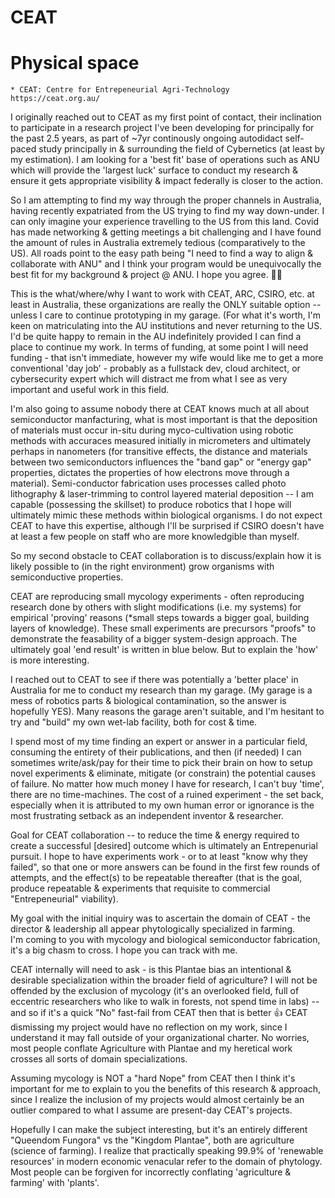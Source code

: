 # CEAT


# Physical space
    * CEAT: Centre for Entrepeneurial Agri-Technology
    https://ceat.org.au/




I originally reached out to CEAT as my first point of contact, their inclination to participate in a research project I've been developing for principally for the past 2.5 years, as part of ~7yr continously ongoing autodidact self-paced study principally in & surrounding the field of Cybernetics (at least by my estimation).   I am looking for a 'best fit' base of operations such as ANU which will provide the 'largest luck' surface to conduct my research & ensure it gets appropriate visibility & impact federally is closer to the action. 

So I am attempting to find my way through the proper channels in Australia, having recently expatriated from the US trying to find my way down-under.  I can only imagine your experience travelling to the US from this land.  Covid has made networking & getting meetings a bit challenging and I have found the amount of rules in Australia extremely tedious (comparatively to the US).  All roads point to the easy path being "I need to find a way to align & collaborate with ANU" and I think your program would be unequivocally the best fit for my background & project @ ANU.  I hope you agree.  💖🍄


This is the what/where/why I want to work with CEAT, ARC, CSIRO, etc.   at least in Australia, these organizations are really the ONLY suitable option -- unless I care to continue prototyping in my garage.   (For what it's worth, I'm keen on matriculating into the AU institutions and never returning to the US.  I'd be quite happy to remain in the AU indefinitely provided I can find a place to continue my work.   In terms of funding, at some point I will need funding - that isn't immediate, however my wife would like me to get a more conventional 'day job' - probably as a fullstack dev, cloud architect, or cybersecurity expert which will distract me from what I see as very important and useful work in this field.  




I'm also going to assume nobody there at CEAT knows much at all about semiconductor manfacturing, what is most important is that the deposition of materials must occur in-situ during myco-cultivation using robotic methods with accuraces measured initially in micrometers and ultimately perhaps in nanometers (for transitive effects, the distance and materials between two semiconductors influences the "band gap" or "energy gap" properties, dictates the properties of how electrons move through a material).  Semi-conductor fabrication uses processes called photo lithography & laser-trimming to control layered material deposition --  I am capable (possessing the skillset) to produce robotics that I hope will ultimately mimic these methods within biological organisms.  I do not expect CEAT to have this expertise, although I'll be surprised if CSIRO doesn't have at least a few people on staff who are more knowledgible than myself. 

So my second obstacle to CEAT collaboration is to discuss/explain how it is likely possible to (in the right environment) grow organisms with semiconductive properties. 




CEAT are reproducing small mycology experiments  - often reproducing research done by others with slight modifications (i.e. my systems) for empirical 'proving' reasons (*small steps towards a bigger goal, building layers of knowledge).  These small experiments are precursors "proofs" to demonstrate the feasability of a bigger system-design approach.  The ultimately goal 'end result' is written in blue below.   But to explain the 'how' is more interesting. 

I reached out to CEAT to see if there was potentially a 'better place' in Australia for me to conduct my research than my garage. 
(My garage is a mess of robotics parts & biological contamination, so the answer is hopefully YES).  Many reasons the garage aren't suitable, and I'm hesitant to try and "build" my own wet-lab facility, both for cost & time. 

I spend most of my time finding an expert or answer in a particular field, consuming the entirety of their publications, and then (if needed) I can sometimes write/ask/pay for their time to pick their brain on how to setup novel experiments & eliminate, mitigate (or constrain) the potential causes of failure.  No matter how much money I have for research, I can't buy 'time', there are no time-machines.  The cost of a ruined experiment - the set back, especially when it is attributed to my own human error or ignorance is the most frustrating setback as an independent inventor & researcher.   

Goal for CEAT collaboration -- to reduce the time & energy required to create a successful [desired] outcome which is ultimately an Entrepenurial pursuit. 
I hope to have experiments work - or to at least "know why they failed", so that one or more answers can be found in the first few rounds of attempts, and the effect(s) to be repeatable thereafter
(that is the goal, produce repeatable & experiments that requisite to commercial "Entrepeneurial" viability). 



My goal with the initial inquiry was to ascertain the domain of CEAT -  the director & leadership all appear phytologically specialized in farming.  
I'm coming to you with mycology and biological semiconductor fabrication, it's a big chasm to cross.  I hope you can track with me. 

CEAT internally will need to ask - is this Plantae bias an intentional & desirable specialization within the broader field of agriculture?
I will not be offended by the exclusion of mycology (it's an overlooked field, full of eccentric researchers who like to walk in forests, not spend time in labs) -- and so if it's a quick "No" fast-fail from CEAT then that is better 👍
CEAT dismissing my project would have no reflection on my work, since I understand it may fall outside of your organizational charter.  No worries,  most people conflate Agriculture with Plantae and my heretical work crosses all sorts of domain specializations. 


Assuming mycology is NOT a "hard Nope" from CEAT then I think it's important for me to explain to you the benefits of this research & approach, since I realize the inclusion of my projects would almost certainly be an outlier compared to what I assume are present-day CEAT's projects.   

Hopefully I can make the subject interesting, but it's an entirely different "Queendom Fungora" vs the "Kingdom Plantae", both are agriculture (science of farming). 
I realize that practically speaking 99.9% of 'renewable resources' in modern economic venacular refer to the domain of phytology.  
Most people can be forgiven for incorrectly conflating 'agriculture & farming' with 'plants'. 


